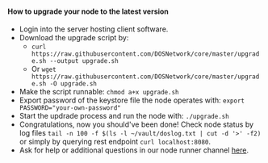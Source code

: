#### How to upgrade your node to the latest version
* Login into the server hosting client software.
* Download the upgrade script by:
    - `curl https://raw.githubusercontent.com/DOSNetwork/core/master/upgrade.sh --output upgrade.sh`
    - Or `wget https://raw.githubusercontent.com/DOSNetwork/core/master/upgrade.sh -O upgrade.sh`
* Make the script runnable: `chmod a+x upgrade.sh`
* Export password of the keystore file the node operates with: `export PASSWORD="your-own-password"`
* Start the updrade process and run the node with: `./upgrade.sh`
* Congratulations, now you should've been done! Check node status by log files `tail -n 100 -f $(ls -l ~/vault/doslog.txt | cut -d '>' -f2)` or simply by querying rest endpoint `curl localhost:8080`.
* Ask for help or additional questions in our node runner channel [here](https://t.me/dos_node).
